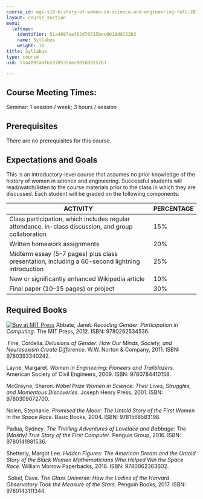 ```yaml
---
course_id: wgs-s10-history-of-women-in-science-and-engineering-fall-2017
layout: course_section
menu:
  leftnav:
    identifier: 51a4897aaf62d70535bec0018d9152b3
    name: Syllabus
    weight: 10
title: Syllabus
type: course
uid: 51a4897aaf62d70535bec0018d9152b3

---
```


Course Meeting Times:
---------------------

Seminar: 1 session / week; 3 hours / session

Prerequisites 
--------------

There are no prerequisites for this course.

Expectations and Goals
----------------------

This is an introductory-level course that assumes no prior knowledge of the history of women in science and engineering. Successful students will read/watch/listen to the course materials prior to the class in which they are discussed. Each student will be graded on the following components:

| ACTIVITY | PERCENTAGE |
| --- | --- |
| Class participation, which includes regular attendance, in-class discussion, and group collaboration | 15% |
| Written homework assignments | 20% |
| Midterm essay (5–7 pages) plus class presentation, including a 60-second lightning introduction | 25% |
| New or significantly enhanced Wikipedia article | 10% |
| Final paper (10–15 pages) or project | 30% 

Required Books
--------------

[![Buy at MIT Press](/images/mp_logo.gif)](https://mitpress.mit.edu/9780262018067) Abbate, Janet. _Recoding Gender: Participation in Computing._ The MIT Press, 2012. ISBN: 9780262534536.

 Fine, Cordelia. _Delusions of Gender: How Our Minds, Society, and Neurosexism Create Difference_. W.W. Norton & Company, 2011. ISBN: 9780393340242.

Layne, Margaret. _Women in Engineering: Pioneers and Trailblazers_. American Society of Civil Engineers, 2009. ISBN: 9780784410158.

McGrayne, Sharon. _Nobel Prize Women in Science: Their Lives, Struggles, and Momentous Discoveries_. Joseph Henry Press, 2001. ISBN: 9780309072700.

Nolen, Stephanie. _Promised the Moon: The Untold Story of the First Women in the Space Race_. Basic Books, 2004. ISBN: 9781568583198.

Padua, Sydney. _The Thrilling Adventures of Lovelace and Babbage: The (Mostly) True Story of the First Computer_. Penguin Group, 2016. ISBN: 9780141981536.

Shetterly, Margot Lee. _Hidden Figures: The American Dream and the Untold Story of the Black Women Mathematicians Who Helped Win the Space Race._ William Morrow Paperbacks, 2016. ISBN: 9780062363602.

 Sobel, Dava. _The Glass Universe: How the Ladies of the Harvard Observatory Took the Measure of the Stars_. Penguin Books, 2017. ISBN: 9780143111344.